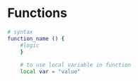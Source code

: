# Functions

```bash
# syntax 
function_name () { 
	#logic
	}
	
	# to use local variable in function
	local var = "value"
```